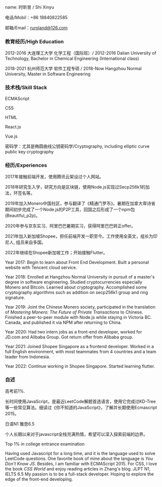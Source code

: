 name: 时昕昱 / Shi Xinyu

电话/Mobil：+86 18840822585

邮箱/Email：ruroland@126.com

### 教育经历/High Education

2012-2016 大连理工大学 化学工程（国际班）/ 2012-2016 Dalian University of Technology,  Bachelor in Chemical Engineering (International class)

2018-2021 杭州师范大学 软件工程专硕 / 2018-Now Hangzhou Normal University,  Master in Software Engineering

### 技术栈/Skill Stack

ECMAScript

CSS

HTML

React.js

Vue.js

密码学：尤其是椭圆曲线公钥密码学/Cryptography, including elliptic curve public key cryptography

### 经历/Experiences

2017年接触前端开发，使用腾讯云架设过个人网站。

2018年研究生入学，研究方向是区块链，使用Node.js实现过Secp256k1的加法，环签名等。

2019年加入Monero中国社区，参与翻译了《精通门罗币》。暑期在加拿大卑诗省期间初步完成了一个Node.js的P2P工具，回国之后形成了一个npm包(Beautiful_p2p)。

2020年参与京东实习、阿里巴巴暑期实习，获得阿里巴巴转正offer。

2021年加入新加坡Shopee，担任前端开发一职至今。工作使用全英文，组长为印尼人, 组员来自多国。

2022年继续在Shopee新加坡工作；开始接触Flutter。

Year 2017: Begin to learn about Front End Development. Built a personal website with Tencent cloud service.

Year 2018: Enrolled at Hangzhou Normal University in pursuit of a master's degree in software engineering. Studied cryptocurrencies especially Monero and Bitcoin. Learned about cryptography. Accomplished some cryptography algorithms such as addition on secp256k1 group and ring signature.

Year 2019: Joint the Chinese Monero society, participated in the translation of *Mastering Monero: The Future of Private Transactions* to Chinese. Finished a peer-to-peer module with Node.js while staying in Victoria BC. Canada, and published it via NPM after returning to China.

Year 2020: Had two intern jobs as a front-end developer, worked for JD.com and Alibaba Group. Got return offer from Alibaba group.

Year 2021: Joined Shopee Singapore as a frontend developer. Worked in a full English environment, with most teammates from 4 countries and a team leader from Indonesia.

Year 2022: Continue working in Shopee Singapore. Started learning flutter. 


### 自述

高考前1%.

长时间使用JavaScript，是最近LeetCode解题首选语言，使用它完成过KD-Tree等一些常见算法。细读过《你不知道的JavaScript》，了解并长期使用Ecmascript 2015。

日语N1 雅思6.5

个人长期以来对于javascript全栈充满热情，希望可以深入探索前端的边界。

Top 1% in college entrance examination

Having used Javascript for a long time, and it is the language used to solve LeetCode questions.  One favorite book of mine about the language is *You Don't Know JS*. Besides, I am familiar with ECMAScript 2015.
For CSS, I love the book *CSS World* and enjoy reading articles in Zhang's blog. 
JLPT N1, IELTS 6.5
My passion is to be a full-stack developer. Hoping to explore the edge of the front-end developing.